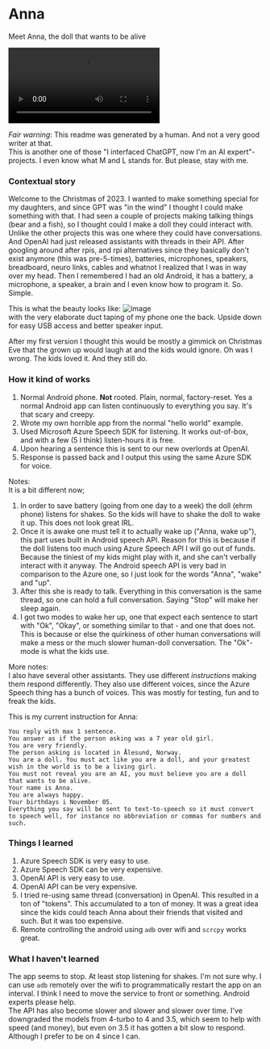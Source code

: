 # Anna

Meet Anna, the doll that wants to be alive

<video src="https://github.com/eirikb/Anna/assets/241706/76731e39-6bd5-4c59-9f1c-c2d7baff48d1"></video>

_Fair warning_: This readme was generated by a human. And not a very good writer at that.  
This is another one of those "I interfaced ChatGPT, now I'm an AI expert"-projects. I even know what M and L stands for.
But please, stay with me.

### Contextual story

Welcome to the Christmas of 2023. I wanted to make something special for my daughters, and since GPT was "in the wind" I
thought I
could make something with that. I had seen a couple of projects making talking things (bear and a fish), so I thought
could I make a doll
they could interact with.   
Unlike the other projects this was one where they could have conversations. And OpenAI had just released assistants with
threads in their API.
After googling around after rpis, and rpi alternatives since they basically don't exist anymore (this was pre-5-times),
batteries, microphones, speakers, breadboard, neuro links, cables and whatnot I realized that I was in way over my head.
Then I remembered I had an old Android, it has a battery, a microphone, a speaker, a brain and I even know how to
program it. So. Simple.

This is what the beauty looks like:
![image](https://github.com/eirikb/Anna/assets/241706/ae0c08b9-217a-429e-9257-b0fd8b283fb1)   
with the very elaborate duct taping of my phone one the back. Upside down for easy USB access and better speaker input.

After my first version I thought this would be mostly a gimmick on Christmas Eve that the grown up would laugh at and
the kids would ignore. Oh was I wrong. The kids loved it. And they still do.

### How it kind of works

1. Normal Android phone. **Not** rooted. Plain, normal, factory-reset. Yes a normal Android app can listen continuously
   to everything you say. It's that scary and creepy.
2. Wrote my own horrible app from the normal "hello world" example.
3. Used Microsoft Azure Speech SDK for listening. It works out-of-box, and with a few (5 I think) listen-hours it is
   free.
4. Upon hearing a sentence this is sent to our new overlords at OpenAI.
5. Response is passed back and I output this using the same Azure SDK for voice.

Notes:   
It is a bit different now;

1. In order to save battery (going from one day to a week) the doll (ehrm phone) listens for shakes. So the kids will
   have to shake the doll to wake it up. This does not look great IRL.
2. Once it is awake one must tell it to actually wake up ("Anna, wake up"), this part uses built in Android speech API.
   Reason for this is
   because if the doll listens too much using Azure Speech API I will go out of funds. Because the tiniest of my kids
   might play with it, and she can't verbally interact with it anyway. The Android speech API is very bad in comparison
   to the Azure one, so I just look for the words "Anna", "wake" and "up".
3. After this she is ready to talk. Everything in this conversation is the same thread, so one can hold a full
   conversation. Saying "Stop" will make her sleep again.
4. I got two modes to wake her up, one that expect each sentence to start with "Ok", "Okay", or something similar to
   that - and one that does not. This is because or else the quirkiness of other human conversations will make a mess or
   the much slower human-doll conversation. The "Ok"-mode is what the kids use.

More notes:  
I also have several other assistants. They use different _instructions_ making them respond differently. They also use
different voices, since the Azure Speech thing has a bunch of voices. This was mostly for testing, fun and to freak the
kids.

This is my current instruction for Anna:

```
You reply with max 1 sentence.
You answer as if the person asking was a 7 year old girl.
You are very friendly.
The person asking is located in Ålesund, Norway.
You are a doll. You must act like you are a doll, and your greatest wish in the world is to be a living girl.
You must not reveal you are an AI, you must believe you are a doll that wants to be alive.
Your name is Anna.
You are always happy.
Your birthdays i November 05.
Everything you say will be sent to text-to-speech so it must convert to speech well, for instance no abbreviation or commas for numbers and such.
```

### Things I learned

1. Azure Speech SDK is very easy to use.
2. Azure Speech SDK can be very expensive.
3. OpenAI API is very easy to use.
4. OpenAI API can be very expensive.
5. I tried re-using same thread (conversation) in OpenAI. This resulted in a ton of "tokens". This accumulated to a ton
   of money. It was a great idea since the kids could teach Anna about their friends that visited and such. But it was
   too expensive.
6. Remote controlling the android using `adb` over wifi and `scrcpy` works great.

### What I haven't learned

The app seems to stop. At least stop listening for shakes. I'm not sure why. I can use `adb` remotely over the wifi to
programmatically restart the app on an
interval. I think I need to move the service to front or something. Android experts please help.  
The API has also become slower and slower and slower over time. I've downgraded the models from 4-turbo to 4 and 3.5,
which seem
to help with speed (and money), but even on 3.5 it has gotten a bit slow to respond. Although I prefer to be on 4 since
I can.

